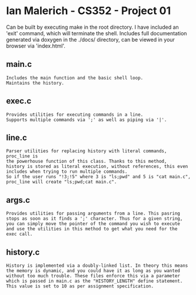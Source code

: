 # Ian Malerich - CS352 - Project 01

Can be built by executing make in the root directory.
I have included an 'exit' command, which will terminate the shell.
Includes full documentation generated via doxygen in the ./docs/ directory, can be
viewed in your browser via 'index.html'.

## main.c
	Includes the main function and the basic shell loop.
	Maintains the history.

## exec.c
	Provides utilities for executing commands in a line.
	Supports multiple commands via ';' as well as piping via '|'.

## line.c
	Parser utilities for replacing history with literal commands, proc_line is 
	the powerhouse function of this class. Thanks to this method,
	history is stored as literal execution, without references, this even
	includes when trying to run multiple commands.
	So if the user runs "!3;!5" where 3 is "ls;pwd" and 5 is "cat main.c",
	proc_line will create "ls;pwd;cat main.c".

## args.c
	Provides utilities for passing arguments from a line. This pasring
	stops as soon as it finds a ';' character. Thus for a given string,
	you can simply move the pointer of the command you wish to execute
	and use the utilities in this method to get what you need for the
	exec call.

## history.c
	History is implemented via a doubly-linked list. In theory this means
	the memory is dynamic, and you could have it as long as you wanted
	without too much trouble. These files enforce this via a parameter
	which is passed in main.c as the "HISTORY_LENGTH" define statement.
	This value is set to 10 as per assignment specification.
